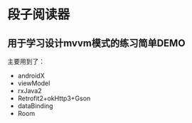 # 段子阅读器
## 用于学习设计mvvm模式的练习简单DEMO

主要用到了：
* androidX
* viewModel
* rxJava2
* Retrofit2+okHttp3+Gson
* dataBinding
* Room
